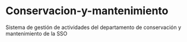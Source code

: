 # Conservacion-y-mantenimiento
Sistema de gestión de actividades del departamento de conservación y mantenimiento de la SSO
